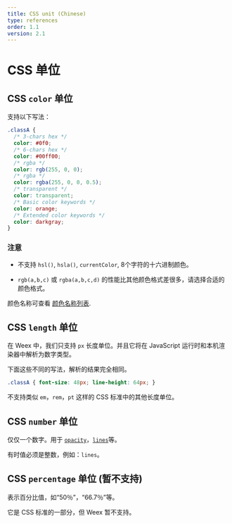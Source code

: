 ```yaml
---
title: CSS unit (Chinese)
type: references
order: 1.1
version: 2.1
---
```


# CSS 单位

## CSS `color` 单位

支持以下写法：

```css
.classA {
  /* 3-chars hex */
  color: #0f0;
  /* 6-chars hex */
  color: #00ff00;
  /* rgba */
  color: rgb(255, 0, 0);
  /* rgba */
  color: rgba(255, 0, 0, 0.5);
  /* transparent */
  color: transparent;
  /* Basic color keywords */
  color: orange;
  /* Extended color keywords */
  color: darkgray;
}
```

### 注意

* 不支持 `hsl()`, `hsla()`, `currentColor`, 8个字符的十六进制颜色。

* `rgb(a,b,c)` 或 `rgba(a,b,c,d)` 的性能比其他颜色格式差很多，请选择合适的颜色格式。

颜色名称可查看 [颜色名称列表](./color-names.html).

## CSS `length` 单位

在 Weex 中，我们只支持 `px` 长度单位。并且它将在 JavaScript 运行时和本机渲染器中解析为数字类型。

下面这些不同的写法，解析的结果完全相同。

```css
.classA { font-size: 48px; line-height: 64px; }
```

不支持类似 `em`，`rem`，`pt` 这样的 CSS 标准中的其他长度单位。

## CSS `number` 单位

仅仅一个数字。用于 [`opacity`](./common-style.html)，[`lines`](./text-style.html)等。

有时值必须是整数，例如：`lines`。

## CSS `percentage` 单位 (暂不支持)

表示百分比值，如“50％”，“66.7％”等。

它是 CSS 标准的一部分，但 Weex 暂不支持。

